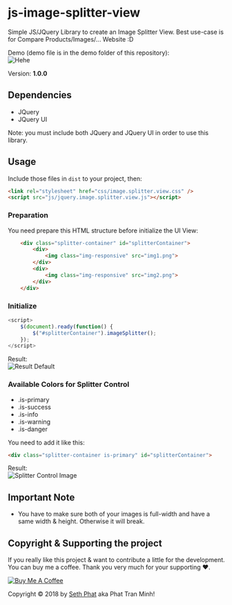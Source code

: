 # js-image-splitter-view
Simple JS/JQuery Library to create an Image Splitter View. Best use-case is for Compare Products/Images/... Website :D

Demo (demo file is in the demo folder of this repository):   
![Hehe](https://i.imgur.com/6pF4gzp.gif)

Version: **1.0.0**

## Dependencies
- JQuery
- JQuery UI

Note: you must include both JQuery and JQuery UI in order to use this library.

## Usage
Include those files in `dist` to your project, then:
```html
<link rel="stylesheet" href="css/image.splitter.view.css" />
<script src="js/jquery.image.splitter.view.js"></script>
```

### Preparation
You need prepare this HTML structure before initialize the UI View:
```html
    <div class="splitter-container" id="splitterContainer">
        <div>
            <img class="img-responsive" src="img1.png">
        </div>
        <div>
            <img class="img-responsive" src="img2.png">
        </div>
    </div>
```

### Initialize
```javascript
<script>
	$(document).ready(function() {
		$("#splitterContainer").imageSplitter();
	});
</script>
```

Result:   
![Result Default](https://i.imgur.com/h866olV.png)

### Available Colors for Splitter Control
- .is-primary
- .is-success
- .is-info
- .is-warning
- .is-danger

You need to add it like this:
```html
<div class="splitter-container is-primary" id="splitterContainer">
```

Result:   
![Splitter Control Image](https://i.imgur.com/J2TMZWx.png)

## Important Note
- You have to make sure both of your images is full-width and have a same width & height. Otherwise it will break.

## Copyright & Supporting the project
If you really like this project & want to contribute a little for the development. You can buy me a coffee. Thank you very much for your supporting ♥.

<a href="https://www.buymeacoffee.com/xKOM9NB8p" target="_blank"><img src="https://www.buymeacoffee.com/assets/img/custom_images/orange_img.png" alt="Buy Me A Coffee" style="height: auto !important;width: auto !important;" ></a>

Copyright &copy; 2018 by [Seth Phat](https://sethphat.com) aka Phat Tran Minh!
